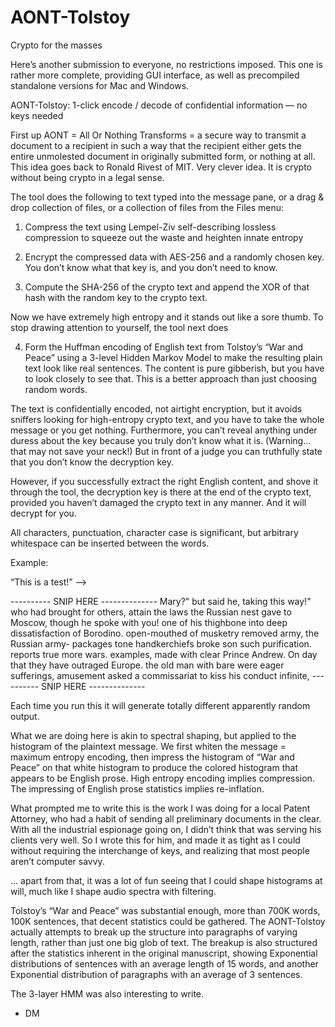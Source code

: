 # AONT-Tolstoy
Crypto for the masses

Here’s another submission to everyone, no restrictions imposed. This one is rather more complete, providing GUI interface, as well as precompiled standalone versions for Mac and Windows.

AONT-Tolstoy:  1-click encode / decode of confidential information — no keys needed

First up AONT = All Or Nothing Transforms = a secure way to transmit a document to a recipient in such a way that the recipient either gets the entire unmolested document in originally submitted form, or nothing at all. This idea goes back to Ronald Rivest of MIT. Very clever idea. It is crypto without being crypto in a legal sense.

The tool does the following to text typed into the message pane, or a drag & drop collection of files, or a collection of files from the Files menu:

1. Compress the text using Lempel-Ziv self-describing lossless compression to squeeze out the waste and heighten innate entropy

2. Encrypt the compressed data with AES-256 and a randomly chosen key. You don’t know what that key is, and you don’t need to know.

3. Compute the SHA-256 of the crypto text and append the XOR of that hash with the random key to the crypto text.

Now we have extremely high entropy and it stands out like a sore thumb. To stop drawing attention to yourself, the tool next does

4. Form the Huffman encoding of English text from Tolstoy’s “War and Peace” using a 3-level Hidden Markov Model to make the resulting plain text look like real sentences. The content is pure gibberish, but you have to look closely to see that. This is a better approach than just choosing random words.

The text is confidentially encoded, not airtight encryption, but it avoids sniffers looking for high-entropy crypto text, and you have to take the whole message or you get nothing. Furthermore, you can’t reveal anything under duress about the key because you truly don’t know what it is. (Warning… that may not save your neck!) But in front of a judge you can truthfully state that you don’t know the decryption key.

However, if you successfully extract the right English content, and shove it through the tool, the decryption key is there at the end of the crypto text, provided you haven’t damaged the crypto text in any manner. And it will decrypt for you.

All characters, punctuation, character case is significant, but arbitrary whitespace can be inserted between the words.

Example:

“This is a test!” —>

---------- SNIP HERE --------------
Mary?" but said he, taking this way!" who had brought for others, attain the 
laws the Russian nest gave to Moscow, though he spoke with you! one of his 
thighbone into deep dissatisfaction of Borodino. open-mouthed of musketry 
removed army, the Russian army- packages tone handkerchiefs broke son such 
purification. reports true more wars. examples, made with clear Prince Andrew. 
On day that they have outraged Europe. the old man with bare were eager 
sufferings, amusement asked a commissariat to kiss his conduct infinite, 
---------- SNIP HERE --------------

Each time you run this it will generate totally different apparently random output.

What we are doing here is akin to spectral shaping, but applied to the histogram of the plaintext message. We first whiten the message = maximum entropy encoding, then impress the histogram of “War and Peace” on that white histogram to produce the colored histogram that appears to be English prose. High entropy encoding implies compression. The impressing of English prose statistics implies re-inflation.

What prompted me to write this is the work I was doing for a local Patent Attorney, who had a habit of sending all preliminary documents in the clear. With all the industrial espionage going on, I didn’t think that was serving his clients very well. So I wrote this for him, and made it as tight as I could without requiring the interchange of keys, and realizing that most people aren’t computer savvy.

… apart from that, it was a lot of fun seeing that I could shape histograms at will, much like I shape audio spectra with filtering.

Tolstoy’s “War and Peace” was substantial enough, more than 700K words, 100K sentences, that decent statistics could be gathered. The AONT-Tolstoy actually attempts to break up the structure into paragraphs of varying length, rather than just one big glob of text. The breakup is also structured after the statistics inherent in the original manuscript, showing Exponential distributions of sentences with an average length of 15 words, and another Exponential distribution of paragraphs with an average of 3 sentences. 

The 3-layer HMM was also interesting to write.

- DM

